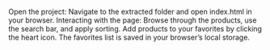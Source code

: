 
Open the project:
Navigate to the extracted folder and open index.html in your browser.
Interacting with the page:
Browse through the products, use the search bar, and apply sorting.
Add products to your favorites by clicking the heart icon. The favorites list is saved in your browser’s local storage.
